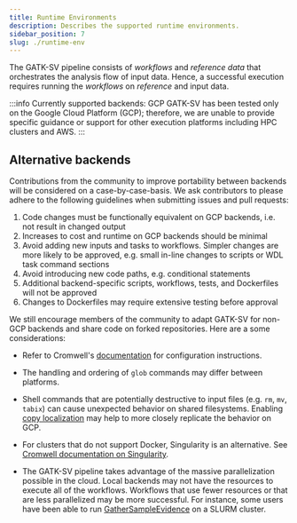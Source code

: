 ```yaml
---
title: Runtime Environments
description: Describes the supported runtime environments.
sidebar_position: 7
slug: ./runtime-env
---
```


The GATK-SV pipeline consists of _workflows_ and _reference data_ that
orchestrates the analysis flow of input data. Hence, a successful
execution requires running the _workflows_ on _reference_ and input data.

:::info Currently supported backends: GCP
GATK-SV has been tested only on the Google Cloud Platform (GCP); 
therefore, we are unable to provide specific guidance or support 
for other execution platforms including HPC clusters and AWS.
:::

## Alternative backends

Contributions from the community to improve portability between backends 
will be considered on a case-by-case-basis. We ask contributors to 
please adhere to the following guidelines when submitting issues and pull requests:

1. Code changes must be functionally equivalent on GCP backends, i.e. not result in changed output
2. Increases to cost and runtime on GCP backends should be minimal
3. Avoid adding new inputs and tasks to workflows. Simpler changes 
   are more likely to be approved, e.g. small in-line changes to scripts or WDL task command sections
4. Avoid introducing new code paths, e.g. conditional statements
5. Additional backend-specific scripts, workflows, tests, and Dockerfiles will not be approved
6. Changes to Dockerfiles may require extensive testing before approval

We still encourage members of the community to adapt GATK-SV for non-GCP backends 
and share code on forked repositories. Here are a some considerations:

- Refer to Cromwell's [documentation](https://cromwell.readthedocs.io/en/stable/backends/Backends/) 
  for configuration instructions.

- The handling and ordering of `glob` commands may differ between platforms.

- Shell commands that are potentially destructive to input files 
  (e.g. `rm`, `mv`, `tabix`) can cause unexpected behavior on shared filesystems. 
  Enabling [copy localization](https://cromwell.readthedocs.io/en/stable/Configuring/#local-filesystem-options) 
  may help to more closely replicate the behavior on GCP.

- For clusters that do not support Docker, Singularity is an alternative. 
  See [Cromwell documentation on Singularity](https://cromwell.readthedocs.io/en/stable/tutorials/Containers/#singularity).

- The GATK-SV pipeline takes advantage of the massive parallelization possible in the cloud. 
  Local backends may not have the resources to execute all of the workflows. 
  Workflows that use fewer resources or that are less parallelized may be more successful. 
  For instance, some users have been able to run [GatherSampleEvidence](../modules/gse) on a SLURM cluster.
